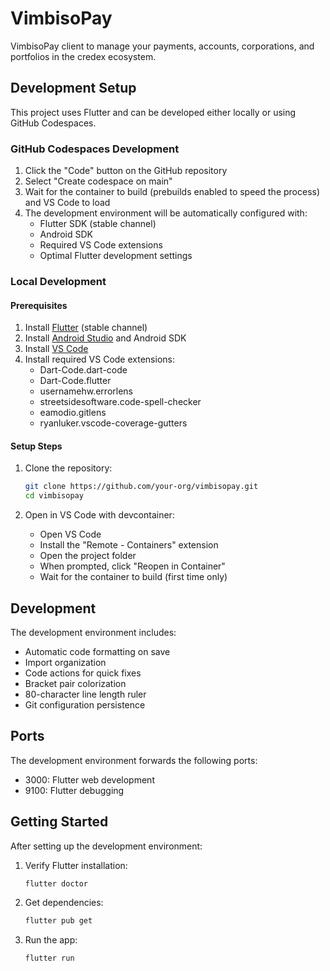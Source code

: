 # VimbisoPay

VimbisoPay client to manage your payments, accounts, corporations, and portfolios in the credex ecosystem.

## Development Setup

This project uses Flutter and can be developed either locally or using GitHub Codespaces.

### GitHub Codespaces Development

1. Click the "Code" button on the GitHub repository
2. Select "Create codespace on main"
3. Wait for the container to build (prebuilds enabled to speed the process) and VS Code to load
4. The development environment will be automatically configured with:
   - Flutter SDK (stable channel)
   - Android SDK
   - Required VS Code extensions
   - Optimal Flutter development settings

### Local Development

#### Prerequisites

1. Install [Flutter](https://flutter.dev/docs/get-started/install) (stable channel)
2. Install [Android Studio](https://developer.android.com/studio) and Android SDK
3. Install [VS Code](https://code.visualstudio.com/)
4. Install required VS Code extensions:
   - Dart-Code.dart-code
   - Dart-Code.flutter
   - usernamehw.errorlens
   - streetsidesoftware.code-spell-checker
   - eamodio.gitlens
   - ryanluker.vscode-coverage-gutters

#### Setup Steps

1. Clone the repository:
   ```bash
   git clone https://github.com/your-org/vimbisopay.git
   cd vimbisopay
   ```

2. Open in VS Code with devcontainer:
   - Open VS Code
   - Install the "Remote - Containers" extension
   - Open the project folder
   - When prompted, click "Reopen in Container"
   - Wait for the container to build (first time only)

## Development

The development environment includes:
- Automatic code formatting on save
- Import organization
- Code actions for quick fixes
- Bracket pair colorization
- 80-character line length ruler
- Git configuration persistence

## Ports

The development environment forwards the following ports:
- 3000: Flutter web development
- 9100: Flutter debugging

## Getting Started

After setting up the development environment:

1. Verify Flutter installation:
   ```bash
   flutter doctor
   ```

2. Get dependencies:
   ```bash
   flutter pub get
   ```

3. Run the app:
   ```bash
   flutter run
